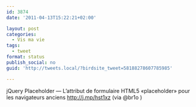 ```yaml
---
id: 3874
date: '2011-04-13T15:22:21+02:00'

layout: post
categories:
  - Vis ma vie
tags:
  - tweet
format: status
publish_social: no
guid: 'http://tweets.local/?birdsite_tweet=58188278607785985'

---
```


jQuery Placeholder — L’attribut de formulaire HTML5 «placeholder» pour les navigateurs anciens http://j.mp/hst1xz (via @br1o )